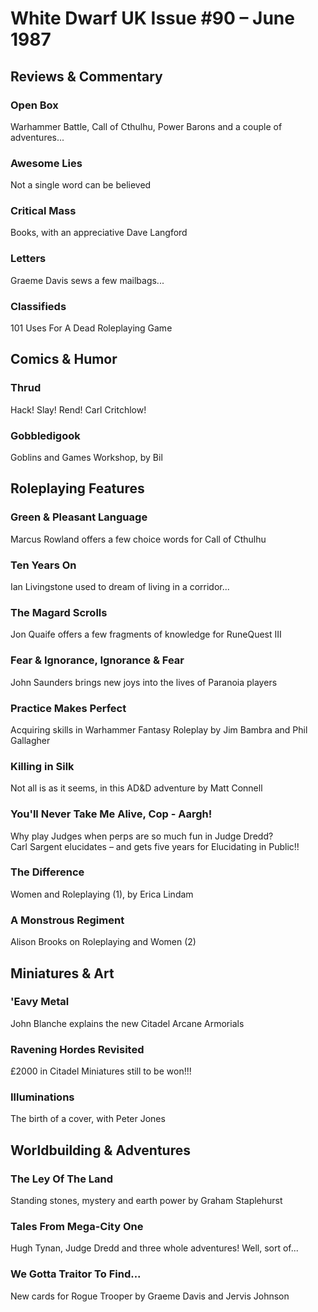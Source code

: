 # White Dwarf UK Issue #90 – June 1987

## Reviews & Commentary
### Open Box
Warhammer Battle, Call of Cthulhu, Power Barons and a couple of adventures...

### Awesome Lies
Not a single word can be believed

### Critical Mass
Books, with an appreciative Dave Langford

### Letters
Graeme Davis sews a few mailbags...

### Classifieds
101 Uses For A Dead Roleplaying Game

## Comics & Humor
### Thrud
Hack! Slay! Rend! Carl Critchlow!

### Gobbledigook
Goblins and Games Workshop, by Bil

## Roleplaying Features
### Green & Pleasant Language
Marcus Rowland offers a few choice words for Call of Cthulhu

### Ten Years On
Ian Livingstone used to dream of living in a corridor...

### The Magard Scrolls
Jon Quaife offers a few fragments of knowledge for RuneQuest III

### Fear & Ignorance, Ignorance & Fear
John Saunders brings new joys into the lives of Paranoia players

### Practice Makes Perfect
Acquiring skills in Warhammer Fantasy Roleplay by Jim Bambra and Phil Gallagher

### Killing in Silk
Not all is as it seems, in this AD&D adventure by Matt Connell

### You'll Never Take Me Alive, Cop - Aargh!
Why play Judges when perps are so much fun in Judge Dredd?  
Carl Sargent elucidates – and gets five years for Elucidating in Public!!

### The Difference
Women and Roleplaying (1), by Erica Lindam

### A Monstrous Regiment
Alison Brooks on Roleplaying and Women (2)

## Miniatures & Art
### 'Eavy Metal
John Blanche explains the new Citadel Arcane Armorials

### Ravening Hordes Revisited
£2000 in Citadel Miniatures still to be won!!!

### Illuminations
The birth of a cover, with Peter Jones

## Worldbuilding & Adventures
### The Ley Of The Land
Standing stones, mystery and earth power by Graham Staplehurst

### Tales From Mega-City One
Hugh Tynan, Judge Dredd and three whole adventures! Well, sort of...

### We Gotta Traitor To Find...
New cards for Rogue Trooper by Graeme Davis and Jervis Johnson

